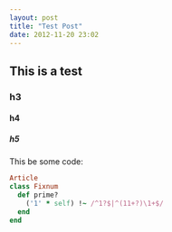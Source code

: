 ```yaml
---
layout: post
title: "Test Post"
date: 2012-11-20 23:02
---
```


This is a test
--------------

### h3

#### h4

##### h5

This be some code:
<br/>
``` ruby
Article
class Fixnum
  def prime?
    ('1' * self) !~ /^1?$|^(11+?)\1+$/
  end
end
```